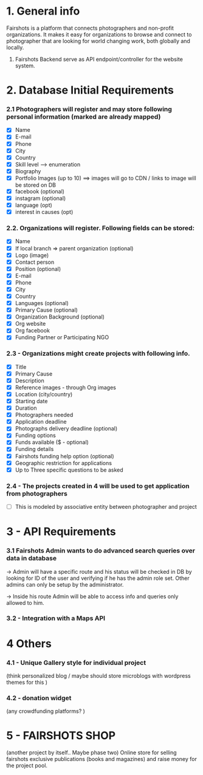 # 1. General info
Fairshots is a platform that connects photographers and non-profit organizations. It makes it easy for organizations to browse and connect to photographer that are looking for world changing work, both globally and locally.

1. Fairshots Backend serve as API endpoint/controller for the website system.

# 2. Database Initial Requirements 
### 2.1 Photographers will register and may store following personal information (marked are already mapped)
- [x] Name
- [x] E-mail
- [x] Phone
- [x] City 
- [x] Country 
- [x] Skill level --> enumeration
- [x] Biography
- [x] Portfolio Images (up to 10) ==> images will go to CDN / links to image will be stored on DB
- [x] facebook  (optional)
- [x] instagram (optional)
- [x] language (opt) 
- [x] interest in causes (opt)

### 2.2. Organizations will register. Following fields can be stored:
- [x] Name
- [x] If local branch => parent organization (optional)
- [x] Logo (image)
- [x] Contact person
- [x] Position (optional)
- [x] E-mail
- [x] Phone
- [x] City
- [x] Country
- [x] Languages (optional)
- [x] Primary Cause (optional)
- [x] Organization Background (optional)
- [x] Org website
- [x] Org facebook
- [x] Funding Partner or Participating NGO

### 2.3 - Organizations might create projects with following info.

- [x] Title
- [x] Primary Cause
- [x] Description
- [x] Reference images - through Org images
- [x] Location (city/country)
- [x] Starting date
- [x] Duration
- [x] Photographers needed
- [x] Application deadline
- [x] Photographs delivery deadline (optional)
- [x] Funding options
- [x] Funds available ($ - optional)
- [x] Funding details
- [x] Fairshots funding help option (optional)
- [x] Geographic restriction for applications
- [x] Up to Three specific questions to be asked

### 2.4 - The projects created in 4 will be used to get application from photographers
- [ ] This is modeled by associative entity between photographer and project


# 3 - API Requirements

### 3.1 Fairshots Admin wants to do advanced search queries over data in database

-> Admin will have a specific route and his status will be checked in DB by looking for ID of the user and verifying if he has the admin role set. Other admins can only be setup by the administrator.

-> Inside his route Admin will be able to access info and queries only allowed to him.

### 3.2 - Integration with a Maps API

# 4 Others

### 4.1 - Unique Gallery style for individual project
(think personalized blog / maybe should store microblogs with wordpress themes for this )

### 4.2 - donation widget
(any crowdfunding platforms? )

# 5 - FAIRSHOTS SHOP
(another project by itself.. Maybe phase two)
	Online store for selling fairshots exclusive publications (books and magazines) and raise money for the project pool.
